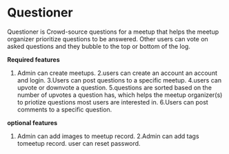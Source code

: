 # Questioner

Questioner is Crowd-source questions for a meetup that helps the meetup organizer prioritize
questions to be answered. Other users can vote on asked questions and they bubble to the top or bottom of the log.

**Required features**

1. Admin can create meetups.
2.users can create an account an account and login.
3.Users can post questions to a specific meetup.
4.users can upvote or downvote a question.
5.questions are sorted based on the number of upvotes a question has, which helps the meetup organizer(s) to priotize questions most users are interested in.
6.Users can post comments to a specific question.


**optional features**

1. Admin can add images to meetup record.
2.Admin can add tags tomeetup record.
user can reset password.
